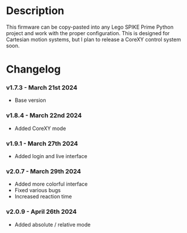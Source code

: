 # **Description**

This firmware can be copy-pasted into any Lego SPIKE Prime Python project and work with the proper configuration. This is designed for Cartesian motion systems, but I plan to release a CoreXY control system soon.

# **Changelog**

### **v1.7.3** - March 21st 2024
- Base version

### **v1.8.4** - March 22nd 2024
- Added CoreXY mode

### **v1.9.1** - March 27th 2024
- Added login and live interface

### **v2.0.7** - March 29th 2024
- Added more colorful interface
- Fixed various bugs
- Increased reaction time

### **v2.0.9** - April 26th 2024
- Added absolute / relative mode
